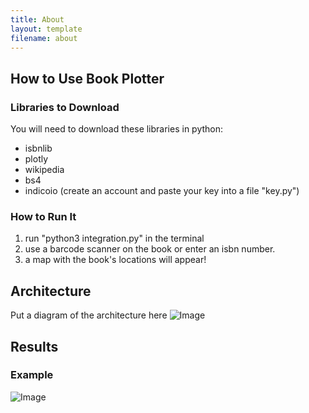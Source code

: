 ```yaml
---
title: About
layout: template
filename: about
---
```


## How to Use Book Plotter

### Libraries to Download
You will need to download these libraries in python:
- isbnlib
- plotly
- wikipedia
- bs4
- indicoio (create an account and paste your key into a file "key.py")

### How to Run It
1. run "python3 integration.py" in the terminal
2. use a barcode scanner on the book or enter an isbn number.
3. a map with the book's locations will appear!

## Architecture
Put a diagram of the architecture here
![Image](src)


## Results
### Example
![Image](src)
